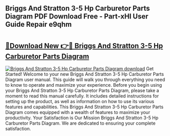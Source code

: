 ## Briggs And Stratton 3-5 Hp Carburetor Parts Diagram PDF Download Free - Part-xHI User Guide Repair e9qhm

# <h2><a href="http://dfsu7i.blite.top/?on=Briggs+And+Stratton+3-5+Hp+Carburetor+Parts+Diagram">🔗Download New 👉🔴 Briggs And Stratton 3-5 Hp Carburetor Parts Diagram</a></h2>

[![Briggs And Stratton 3-5 Hp Carburetor Parts Diagram download](https://i.imgur.com/lujVjoI.png)](http://dfsu7i.blite.top/?on=Briggs+And+Stratton+3-5+Hp+Carburetor+Parts+Diagram)
Get Started! Welcome to your new Briggs And Stratton 3-5 Hp Carburetor Parts Diagram user manual. This guide will walk you through everything you need to know to operate and maximize your experience. Before you begin using your Briggs And Stratton 3-5 Hp Carburetor Parts Diagram, please take a moment to read this manual carefully. It includes detailed instructions for setting up the product, as well as information on how to use its various features and capabilities. This Briggs And Stratton 3-5 Hp Carburetor Parts Diagram comes equipped with a wealth of features to maximize your productivity. Your Satisfaction is Our Mission Briggs And Stratton 3-5 Hp Carburetor Parts Diagram. We are dedicated to ensuring your complete satisfaction.
